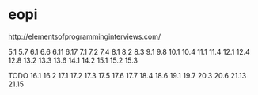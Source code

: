 # eopi
http://elementsofprogramminginterviews.com/


5.1 5.7
6.1 6.6 6.11 6.17
7.1 7.2 7.4
8.1 8.2 8.3
9.1 9.8
10.1 10.4
11.1 11.4
12.1 12.4 12.8
13.2 13.3 13.6
14.1 14.2
15.1 15.2 15.3

TODO
16.1 16.2
17.1 17.2 17.3 17.5 17.6 17.7
18.4 18.6
19.1 19.7
20.3 20.6
21.13 21.15
